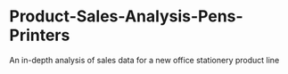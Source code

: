 # Product-Sales-Analysis-Pens-Printers
An in-depth analysis of sales data for a new office stationery product line
